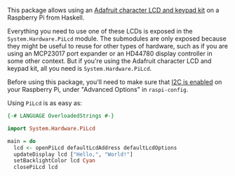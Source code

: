 This package allows using an
[Adafruit character LCD and keypad kit][1] on a Raspberry Pi from
Haskell.

Everything you need to use one of these LCDs is exposed in the
`System.Hardware.PiLcd` module.  The submodules are only exposed
because they might be useful to reuse for other types of hardware,
such as if you are using an MCP23017 port expander or an HD44780
display controller in some other context.  But if you're using the
Adafruit character LCD and keypad kit, all you need is
`System.Hardware.PiLcd`.

Before using this package, you'll need to make sure that
[I2C is enabled][2] on your Raspberry Pi, under "Advanced Options" in
`raspi-config`.

Using `PiLcd` is as easy as:

```haskell
{-# LANGUAGE OverloadedStrings #-}

import System.Hardware.PiLcd

main = do
  lcd <- openPiLcd defaultLcdAddress defaultLcdOptions
  updateDisplay lcd ["Hello,", "World!"]
  setBacklightColor lcd Cyan
  closePiLcd lcd
```

[1]: https://www.adafruit.com/categories/808
[2]: https://learn.adafruit.com/adafruits-raspberry-pi-lesson-4-gpio-setup/configuring-i2c
